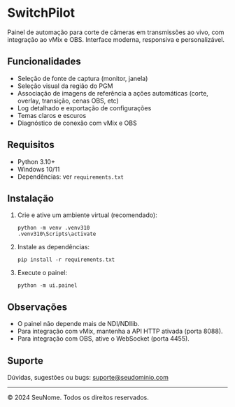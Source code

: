 # SwitchPilot

Painel de automação para corte de câmeras em transmissões ao vivo, com integração ao vMix e OBS. Interface moderna, responsiva e personalizável.

## Funcionalidades
- Seleção de fonte de captura (monitor, janela)
- Seleção visual da região do PGM
- Associação de imagens de referência a ações automáticas (corte, overlay, transição, cenas OBS, etc)
- Log detalhado e exportação de configurações
- Temas claros e escuros
- Diagnóstico de conexão com vMix e OBS

## Requisitos
- Python 3.10+
- Windows 10/11
- Dependências: ver `requirements.txt`

## Instalação
1. Crie e ative um ambiente virtual (recomendado):
   ```
   python -m venv .venv310
   .venv310\Scripts\activate
   ```
2. Instale as dependências:
   ```
   pip install -r requirements.txt
   ```
3. Execute o painel:
   ```
   python -m ui.painel
   ```

## Observações
- O painel não depende mais de NDI/NDIlib.
- Para integração com vMix, mantenha a API HTTP ativada (porta 8088).
- Para integração com OBS, ative o WebSocket (porta 4455).

## Suporte
Dúvidas, sugestões ou bugs: suporte@seudominio.com

---
© 2024 SeuNome. Todos os direitos reservados. 